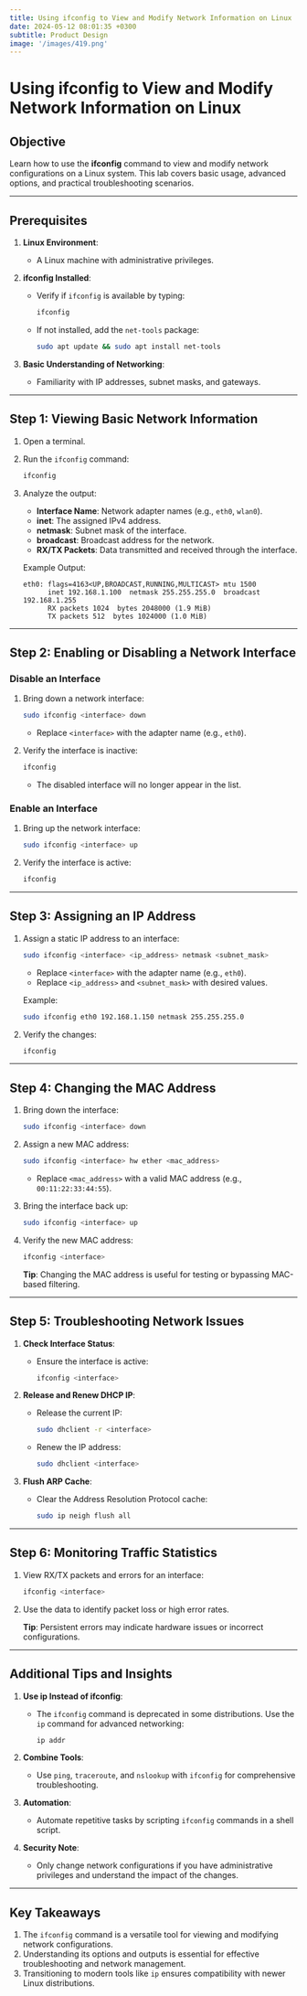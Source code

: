 ```yaml
---
title: Using ifconfig to View and Modify Network Information on Linux
date: 2024-05-12 08:01:35 +0300
subtitle: Product Design
image: '/images/419.png'
---
```

# Using ifconfig to View and Modify Network Information on Linux

## **Objective**
Learn how to use the **ifconfig** command to view and modify network configurations on a Linux system. This lab covers basic usage, advanced options, and practical troubleshooting scenarios.

---

## **Prerequisites**
1. **Linux Environment**:
   - A Linux machine with administrative privileges.

2. **ifconfig Installed**:
   - Verify if `ifconfig` is available by typing:
     ```bash
     ifconfig
     ```
   - If not installed, add the `net-tools` package:
     ```bash
     sudo apt update && sudo apt install net-tools
     ```

3. **Basic Understanding of Networking**:
   - Familiarity with IP addresses, subnet masks, and gateways.

---

## **Step 1: Viewing Basic Network Information**
1. Open a terminal.
2. Run the `ifconfig` command:
   ```bash
   ifconfig
   ```
3. Analyze the output:
   - **Interface Name**: Network adapter names (e.g., `eth0`, `wlan0`).
   - **inet**: The assigned IPv4 address.
   - **netmask**: Subnet mask of the interface.
   - **broadcast**: Broadcast address for the network.
   - **RX/TX Packets**: Data transmitted and received through the interface.

   Example Output:
   ```
   eth0: flags=4163<UP,BROADCAST,RUNNING,MULTICAST> mtu 1500
         inet 192.168.1.100  netmask 255.255.255.0  broadcast 192.168.1.255
         RX packets 1024  bytes 2048000 (1.9 MiB)
         TX packets 512  bytes 1024000 (1.0 MiB)
   ```

---

## **Step 2: Enabling or Disabling a Network Interface**
### **Disable an Interface**
1. Bring down a network interface:
   ```bash
   sudo ifconfig <interface> down
   ```
   - Replace `<interface>` with the adapter name (e.g., `eth0`).

2. Verify the interface is inactive:
   ```bash
   ifconfig
   ```
   - The disabled interface will no longer appear in the list.

### **Enable an Interface**
1. Bring up the network interface:
   ```bash
   sudo ifconfig <interface> up
   ```
2. Verify the interface is active:
   ```bash
   ifconfig
   ```

---

## **Step 3: Assigning an IP Address**
1. Assign a static IP address to an interface:
   ```bash
   sudo ifconfig <interface> <ip_address> netmask <subnet_mask>
   ```
   - Replace `<interface>` with the adapter name (e.g., `eth0`).
   - Replace `<ip_address>` and `<subnet_mask>` with desired values.

   Example:
   ```bash
   sudo ifconfig eth0 192.168.1.150 netmask 255.255.255.0
   ```

2. Verify the changes:
   ```bash
   ifconfig
   ```

---

## **Step 4: Changing the MAC Address**
1. Bring down the interface:
   ```bash
   sudo ifconfig <interface> down
   ```

2. Assign a new MAC address:
   ```bash
   sudo ifconfig <interface> hw ether <mac_address>
   ```
   - Replace `<mac_address>` with a valid MAC address (e.g., `00:11:22:33:44:55`).

3. Bring the interface back up:
   ```bash
   sudo ifconfig <interface> up
   ```

4. Verify the new MAC address:
   ```bash
   ifconfig <interface>
   ```

   **Tip**: Changing the MAC address is useful for testing or bypassing MAC-based filtering.

---

## **Step 5: Troubleshooting Network Issues**
1. **Check Interface Status**:
   - Ensure the interface is active:
     ```bash
     ifconfig <interface>
     ```

2. **Release and Renew DHCP IP**:
   - Release the current IP:
     ```bash
     sudo dhclient -r <interface>
     ```
   - Renew the IP address:
     ```bash
     sudo dhclient <interface>
     ```

3. **Flush ARP Cache**:
   - Clear the Address Resolution Protocol cache:
     ```bash
     sudo ip neigh flush all
     ```

---

## **Step 6: Monitoring Traffic Statistics**
1. View RX/TX packets and errors for an interface:
   ```bash
   ifconfig <interface>
   ```
2. Use the data to identify packet loss or high error rates.

   **Tip**: Persistent errors may indicate hardware issues or incorrect configurations.

---

## **Additional Tips and Insights**
1. **Use ip Instead of ifconfig**:
   - The `ifconfig` command is deprecated in some distributions. Use the `ip` command for advanced networking:
     ```bash
     ip addr
     ```

2. **Combine Tools**:
   - Use `ping`, `traceroute`, and `nslookup` with `ifconfig` for comprehensive troubleshooting.

3. **Automation**:
   - Automate repetitive tasks by scripting `ifconfig` commands in a shell script.

4. **Security Note**:
   - Only change network configurations if you have administrative privileges and understand the impact of the changes.

---

## **Key Takeaways**
1. The `ifconfig` command is a versatile tool for viewing and modifying network configurations.
2. Understanding its options and outputs is essential for effective troubleshooting and network management.
3. Transitioning to modern tools like `ip` ensures compatibility with newer Linux distributions.
